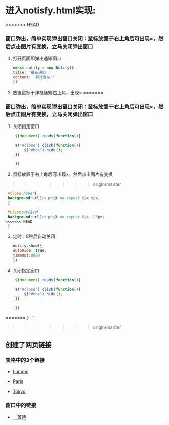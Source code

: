 
#  进入notisfy.html实现:

<<<<<<< HEAD
### 窗口弹出，简单实现弹出窗口关闭：鼠标放置于右上角后可出现×，然后点击图片有变换，立马关闭弹出窗口  

1. 打开页面即弹出通知窗口  

    ```js
    const notify = new Notify({
    title: '最新通知',
    content: '新诗发布~'
    })
    ```  

2. 放置鼠标于弹框通知右上角，出现× 
=======
### 窗口弹出，简单实现弹出窗口关闭：鼠标放置于右上角后可出现×，然后点击图片有变换，立马关闭弹出窗口

1. 关闭指定窗口
   ```js
    $(document).ready(function(){
  
	$("#close").click(function(){
		$("#box").hide();
	})

    })
    ```  

  
2. 鼠标放置于右上角后可出现×，然后点击图片有变换
>>>>>>> origin/master

   ```css
    #close:hover{
    background:url(sh.png) no-repeat 0px 0px;
    }
  
    #close:active{
	background:url(sh.png) no-repeat 0px -25px;
<<<<<<< HEAD
    }     
   ```  

3. 定时：8秒后自动关闭  

    ```js
    notify.show({
    autoHide: true,
    timeout:8000
    })
    ```
 
4. 关闭指定窗口  

   ```js
    $(document).ready(function(){
  
	$("#close").click(function(){
		$("#box").hide();
	})

    })
    ```    
  
=======
    }
    ```

>>>>>>> origin/master
## 创建了网页链接  


   ### 表格中的3个链接

+ [London](https://baike.baidu.com/item/%E4%BC%A6%E6%95%A6/862?fr=aladdin)  

+ [Paris](https://baike.baidu.com/item/%E5%B7%B4%E9%BB%8E/858?fr=aladdin)  

+ [Tokyo](https://baike.baidu.com/item/%E4%B8%9C%E4%BA%AC/438)  


###  窗口中的链接

+ [一首诗](诗.html)
